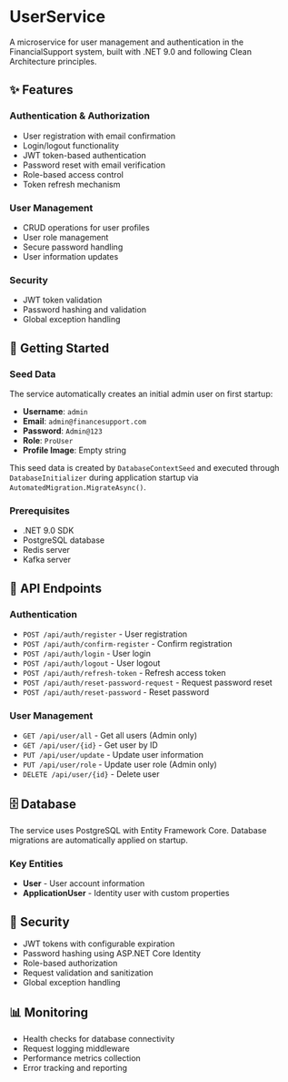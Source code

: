 # UserService

A microservice for user management and authentication in the FinancialSupport system, built with .NET 9.0 and following Clean Architecture principles.

## ✨ Features

### Authentication & Authorization
- User registration with email confirmation
- Login/logout functionality
- JWT token-based authentication
- Password reset with email verification
- Role-based access control
- Token refresh mechanism

### User Management
- CRUD operations for user profiles
- User role management
- Secure password handling
- User information updates

### Security
- JWT token validation
- Password hashing and validation
- Global exception handling

## 🚀 Getting Started

### Seed Data
The service automatically creates an initial admin user on first startup:

- **Username**: `admin`
- **Email**: `admin@financesupport.com`
- **Password**: `Admin@123`
- **Role**: `ProUser`
- **Profile Image**: Empty string

This seed data is created by `DatabaseContextSeed` and executed through `DatabaseInitializer` during application startup via `AutomatedMigration.MigrateAsync()`.

### Prerequisites
- .NET 9.0 SDK
- PostgreSQL database
- Redis server
- Kafka server

## 📡 API Endpoints

### Authentication
- `POST /api/auth/register` - User registration
- `POST /api/auth/confirm-register` - Confirm registration
- `POST /api/auth/login` - User login
- `POST /api/auth/logout` - User logout
- `POST /api/auth/refresh-token` - Refresh access token
- `POST /api/auth/reset-password-request` - Request password reset
- `POST /api/auth/reset-password` - Reset password

### User Management
- `GET /api/user/all` - Get all users (Admin only)
- `GET /api/user/{id}` - Get user by ID
- `PUT /api/user/update` - Update user information
- `PUT /api/user/role` - Update user role (Admin only)
- `DELETE /api/user/{id}` - Delete user


## 🗄️ Database

The service uses PostgreSQL with Entity Framework Core. Database migrations are automatically applied on startup.

### Key Entities
- **User** - User account information
- **ApplicationUser** - Identity user with custom properties

## 🔐 Security

- JWT tokens with configurable expiration
- Password hashing using ASP.NET Core Identity
- Role-based authorization
- Request validation and sanitization
- Global exception handling


## 📊 Monitoring

- Health checks for database connectivity
- Request logging middleware
- Performance metrics collection
- Error tracking and reporting
